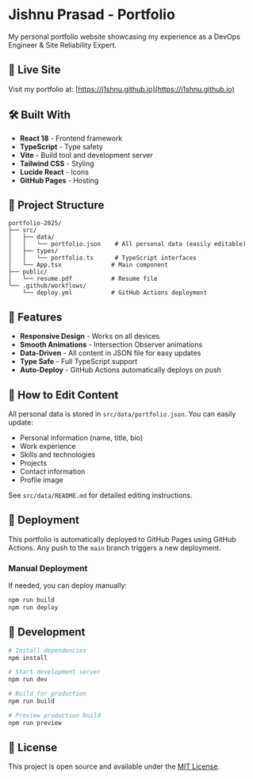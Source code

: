 # Jishnu Prasad - Portfolio

My personal portfolio website showcasing my experience as a DevOps Engineer & Site Reliability Expert.

## 🚀 Live Site

Visit my portfolio at: [https://j1shnu.github.io](https://j1shnu.github.io)

## 🛠️ Built With

- **React 18** - Frontend framework
- **TypeScript** - Type safety
- **Vite** - Build tool and development server
- **Tailwind CSS** - Styling
- **Lucide React** - Icons
- **GitHub Pages** - Hosting

## 📁 Project Structure

```
portfolio-2025/
├── src/
│   ├── data/
│   │   └── portfolio.json    # All personal data (easily editable)
│   ├── types/
│   │   └── portfolio.ts      # TypeScript interfaces
│   └── App.tsx              # Main component
├── public/
│   └── resume.pdf           # Resume file
└── .github/workflows/
    └── deploy.yml           # GitHub Actions deployment
```

## 🎨 Features

- **Responsive Design** - Works on all devices
- **Smooth Animations** - Intersection Observer animations
- **Data-Driven** - All content in JSON file for easy updates
- **Type Safe** - Full TypeScript support
- **Auto-Deploy** - GitHub Actions automatically deploys on push

## 📝 How to Edit Content

All personal data is stored in `src/data/portfolio.json`. You can easily update:

- Personal information (name, title, bio)
- Work experience
- Skills and technologies
- Projects
- Contact information
- Profile image

See `src/data/README.md` for detailed editing instructions.

## 🚀 Deployment

This portfolio is automatically deployed to GitHub Pages using GitHub Actions. Any push to the `main` branch triggers a new deployment.

### Manual Deployment

If needed, you can deploy manually:

```bash
npm run build
npm run deploy
```

## 🔧 Development

```bash
# Install dependencies
npm install

# Start development server
npm run dev

# Build for production
npm run build

# Preview production build
npm run preview
```

## 📄 License

This project is open source and available under the [MIT License](LICENSE).